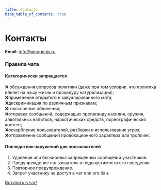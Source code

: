 ```yaml
---
title: Contacts
hide_table_of_contents: true
---
```


# Контакты

**Email:** info@omogenis.ru

### Правила чата

#### Категорически запрещается
❌ обсуждения вопросов политики (даже при том условии, что политика влияет на нашу жизнь и процедуру натурализации); <br />
❌применение открытого и завуалированного мата;<br />
❌дискриминация по различным признакам;<br />
❌голословные обвинения;<br />
❌отправка сообщений, содержащих пропаганду насилия, оружия, алкогольных напитков, наркотических средств, порнографический контент;<br />
❌оскорбление пользователей, разборки и использование угроз;<br />
❌отправление сообщений провокационного характера или троллинг.<br />

#### Последствия нарушений для пользователей
1. Удаление или блокировка запрещенных сообщений участников.
2. Предупреждение пользователя о недопустимости его поведения.
3. Повторное предупреждение.
4. Запрет участнику на доступ в чат или его бан.

<a
className="button button--primary button--lg" href="https://t.me/+GiOOaM4Qsk04Y2Ji">
Вступить в чат!
</a>